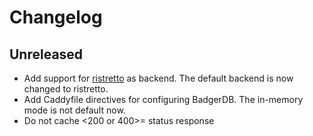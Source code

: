 # Changelog

## Unreleased

- Add support for [ristretto](https://github.com/dgraph-io/ristretto) as backend. The default backend is now  changed to ristretto.
- Add Caddyfile directives for configuring BadgerDB. The in-memory mode is not default now.
- Do not cache <200 or 400>= status response
